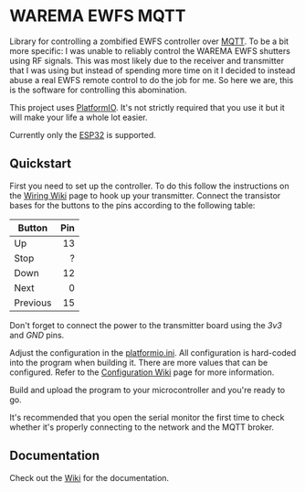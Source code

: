 # WAREMA EWFS MQTT

Library for controlling a zombified EWFS controller over [MQTT](http://mqtt.org/).
To be a bit more specific: I was unable to reliably control the WAREMA EWFS shutters using RF signals.
This was most likely due to the receiver and transmitter that I was using but instead of spending more time on it I decided to instead abuse a real EWFS remote control to do the job for me.
So here we are, this is the software for controlling this abomination.

This project uses [PlatformIO](https://platformio.org/).
It's not strictly required that you use it but it will make your life a whole lot easier.

Currently only the [ESP32](https://www.espressif.com/en/products/socs/esp32/overview) is supported.

## Quickstart

First you need to set up the controller.
To do this follow the instructions on the [Wiring Wiki](wiki/Wiring) page to hook up your transmitter.
Connect the transistor bases for the buttons to the pins according to the following table:

| Button   | Pin |
|----------|----:|
| Up       |  13 |
| Stop     |   ? |
| Down     |  12 |
| Next     |   0 |
| Previous |  15 |

Don't forget to connect the power to the transmitter board using the *3v3* and *GND* pins.


Adjust the configuration in the [platformio.ini](platformio.ini).
All configuration is hard-coded into the program when building it.
There are more values that can be configured. Refer to the [Configuration Wiki](wiki/Configuration) page for more information.

Build and upload the program to your microcontroller and you're ready to go.

It's recommended that you open the serial monitor the first time to check whether it's properly connecting to the network and the MQTT broker.

## Documentation

Check out the [Wiki](wiki) for the documentation.
